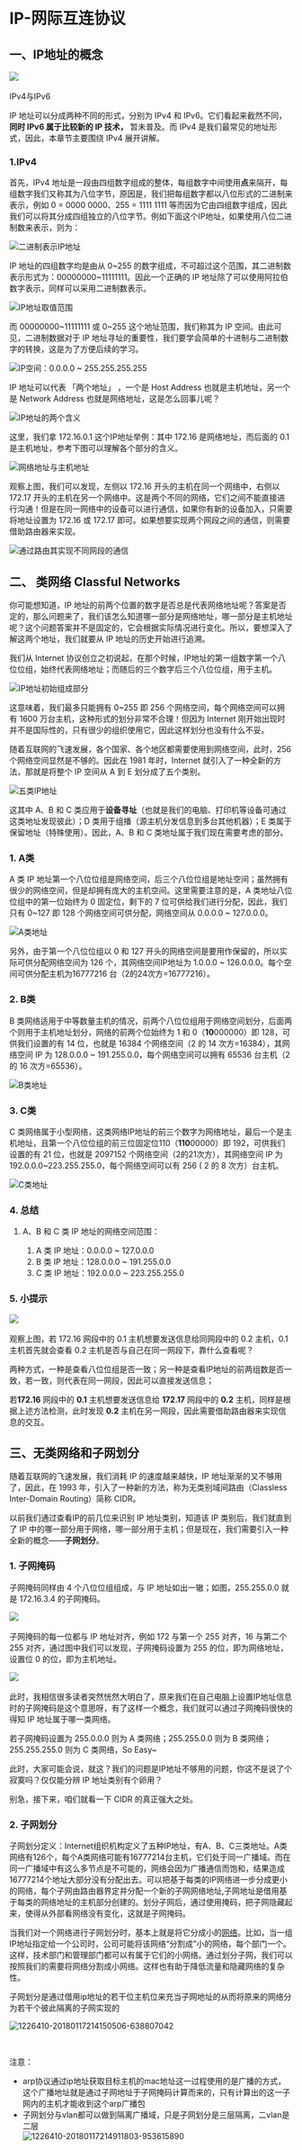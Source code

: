 # IP-网际互连协议

## **一、IP地址的概念**

​![](assets/net-img-2fec2292ec8cd18e4cf2240f998e2bf8-20230808100134-itd15xm.png)​

IPv4与IPv6

IP 地址可以分成两种不同的形式，分别为 IPv4 和 IPv6。它们看起来截然不同，**同时 IPv6 属于比较新的 IP 技术，** 暂未普及。而 IPv4 是我们最常见的地址形式，因此，本章节主要围绕 IPv4 展开讲解。

### 1.IPv4

首先，IPv4 地址是一段由四组数字组成的整体，每组数字中间使用**点**来隔开，每组数字我们又称其为八位字节，原因是，我们把每组数字都以八位形式的二进制来表示，例如 0 = 0000 0000、255 = 1111 1111 等而因为它由四组数字组成，因此我们可以将其分成四组独立的八位字节。例如下面这个IP地址，如果使用八位二进制数来表示，则为：

​![](assets/net-img-4b2b6287b380a1e450c73b941ede33d6-20230808100134-np0sm10.gif "二进制表示IP地址")​

IP 地址的四组数字均是由从 0~255 的数字组成，不可超过这个范围，其二进制数表示形式为：00000000~11111111。因此一个正确的 IP 地址除了可以使用阿拉伯数字表示，同样可以采用二进制数表示。

​![](assets/net-img-4f437d5fac69304d157dd77a16baa3ee-20230808100134-4jwe790.png "IP地址取值范围")​

而 00000000~11111111 或 0~255 这个地址范围，我们称其为 IP 空间。由此可见，二进制数据对于 IP 地址寻址的重要性，我们要学会简单的十进制与二进制数字的转换，这是为了方便后续的学习。

​![](assets/net-img-b9519acfae2f658340ed624d5de0402d-20230808100134-lt9kfka.gif "IP空间：0.0.0.0 ~ 255.255.255.255")​

IP 地址可以代表 「两个地址」 ，一个是 Host Address 也就是主机地址，另一个是 Network Address 也就是网络地址，这是怎么回事儿呢？

​![](assets/net-img-af078176b9b59b494189cf95fee0e5ee-20230808100134-thewfmr.png "IP地址的两个含义")​

这里，我们拿 172.16.0.1 这个IP地址举例：其中 172.16 是网络地址，而后面的 0.1 是主机地址，参考下图可以理解各个部分的含义。

​![](assets/net-img-e004d6618ab98556cd00f54a1e0213b2-20230808100134-um1cxfc.gif "网络地址与主机地址")​

观察上图，我们可以发现，左侧以 172.16 开头的主机在同一个网络中，右侧以 172.17 开头的主机在另一个网络中。这是两个不同的网络，它们之间不能直接进行沟通！但是在同一网络中的设备可以进行通信，如果你有新的设备加入，只需要将地址设置为 172.16 或 172.17 即可。如果想要实现两个网段之间的通信，则需要借助路由器来实现。

​![](assets/net-img-46e988fbf869e642c8ea937aa626bd13-20230808100134-rq0k4v6.gif "通过路由其实现不同网段的通信")​

## 二、 类网络 Classful Networks

你可能想知道，IP 地址的前两个位置的数字是否总是代表网络地址呢？答案是否定的，那么问题来了，我们该怎么知道哪一部分是网络地址，哪一部分是主机地址呢？这个问题答案并不是固定的，它会根据实际情况进行变化。所以，要想深入了解这两个地址，我们就要从 IP 地址的历史开始进行追溯。

我们从 Internet 协议创立之初说起，在那个时候，IP地址的第一组数字第一个八位位组，始终代表网络地址；而随后的三个数字后三个八位位组，用于主机。

​![](assets/net-img-477402406e1643ef6a833d5eef26ae47-20230808100134-98e9ul4.gif "IP地址初始组成部分")​

这意味着，我们最多只能拥有 0~255 即 256 个网络空间，每个网络空间可以拥有 1600 万台主机，这种形式的划分非常不合理！但因为 Internet 刚开始出现时并不是国际性的，只有很少的组织使用它，因此这样划分也没有什么不妥。

随着互联网的飞速发展，各个国家、各个地区都需要使用到网络空间，此时，256 个网络空间显然是不够的。因此在 1981 年时，Internet 就引入了一种全新的方法，那就是将整个 IP 空间从 A 到 E 划分成了五个类别。

​![五类IP地址](assets/net-img-7a3a535545f4388854c012f0fca9dc2d-20230808100134-lb77dff.png "五类IP地址")​

这其中 A、B 和 C 类应用于**设备寻址**（也就是我们的电脑、打印机等设备可通过这类地址发现彼此）；D 类用于组播（源主机分发信息到多台其他机器）；E 类属于保留地址（特殊使用）。因此，A、B 和 C 类地址属于我们现在需要考虑的部分。

### 1. A类

A 类 IP 地址第一个八位位组是网络空间，后三个八位位组是地址空间；虽然拥有很少的网络空间，但是却拥有庞大的主机空间。这里需要注意的是，A 类地址八位位组中的第一位始终为 0 固定位，剩下的 7 位可供给我们进行分配，因此，我们只有 0~127 即 128 个网络空间可供分配，网络空间从 0.0.0.0 ~ 127.0.0.0。

​![](assets/net-img-1ce750e673d9668fb247f8bcb0e7e882-20230808100134-4nrak9z.png "A类地址")​

另外，由于第一个八位位组以 0 和 127 开头的网络空间是要用作保留的，所以实际可供分配网络空间为 126 个，其网络空间IP地址为 1.0.0.0 ~ 126.0.0.0。每个空间可供分配主机为16777216 台（2的24次方=16777216）。

### 2. B类

B 类网络适用于中等数量主机的情况，前两个八位位组用于网络空间划分，后面两个则用于主机地址划分，网络的前两个位始终为 1 和 0（**10**000000）即 128，可供我们设置的有 14 位，也就是 16384 个网络空间（2 的 14 次方=16384），其网络空间 IP 为 128.0.0.0 ~ 191.255.0.0，每个网络空间可以拥有 65536 台主机（2 的 16 次方=65536）。

​![](assets/net-img-14fb367b6a6e896382378d21bc1f7c4a-20230808100134-mbedx8s.png "B类地址")​

### 3. C类

C 类网络属于小型网络，这类网络IP地址的前三个数字为网络地址，最后一个是主机地址，且第一个八位位组的前三位固定位110（**110**00000）即 192，可供我们设置的有 21 位，也就是 2097152 个网络空间（2的21次方），其网络空间 IP 为 192.0.0.0~223.255.255.0，每个网络空间可以有 256 ( 2 的 8 次方）台主机。

​![](assets/net-img-9d9f4addd7929ac3b1419aa78ec9a2f9-20230808100134-fwk5hbw.jpg "C类地址")​

### 4. 总结

1. A、B 和 C 类 IP 地址的网络空间范围：

    1. A 类 IP 地址：0.0.0.0 ~ 127.0.0.0
    2. B 类 IP 地址：128.0.0.0 ~ 191.255.0.0
    3. C 类 IP 地址：192.0.0.0 ~ 223.255.255.0

### 5. 小提示

​![](assets/net-img-e264fe0f9e79bf70592f312e0fc83173-20230808100134-z40tumj.png)​

观察上图，若 172.16 网段中的 0.1 主机想要发送信息给同网段中的 0.2 主机，0.1 主机首先就会查看 0.2 主机是否与自己在同一网段下，靠什么查看呢？

两种方式，一种是查看八位位组是否一致；另一种是查看IP地址的前两组数是否一致，若一致，则代表在同一网段，因此可以直接发送信息；

若**172.16** 网段中的 **0.1** 主机想要发送信息给 **172.17** 网段中的 **0.2** 主机，同样是根据上述方法检测，此时发现 **0.2** 主机在另一网段，因此需要借助路由器来实现信息的交互。

## 三、无类网络和子网划分

随着互联网的飞速发展，我们消耗 IP 的速度越来越快，IP 地址渐渐的又不够用了，因此，在 1993 年，引入了一种新的方法，称为无类别域间路由（Classless Inter-Domain Routing）简称 CIDR。

以前我们通过查看IP的前几位来识别 IP 地址类别，知道该 IP 类别后，我们就直到了 IP 中的哪一部分用于网络，哪一部分用于主机；但是现在，我们需要引入一种全新的概念——**子网划分**。

### 1. 子网掩码

子网掩码同样由 4 个八位位组组成，与 IP 地址如出一辙；如图，255.255.0.0 就是 172.16.3.4 的子网掩码。

​![](assets/net-img-a9bdee1d5039d48b297d4378bc830d35-20230808100134-m1fjg68.gif)​

子网掩码的每一位都与 IP 地址对齐，例如 172 与第一个 255 对齐，16 与第二个 255 对齐，通过图中我们可以发现，子网掩码设置为 255 的位，即为网络地址，设置位 0 的位，即为主机地址。

​![](assets/net-img-4cef6d991277cfdd8b487b3f6c07a8e0-20230808100134-0gi5ku5.png)​

此时，我相信很多读者突然恍然大明白了，原来我们在自己电脑上设置IP地址信息时的子网掩码是这个意思呀，有了这样一个概念，我们就可以通过子网掩码很快的得知 IP 地址属于哪一类网络。

若子网掩码设置为 255.0.0.0 则为 A 类网络；255.255.0.0 则为 B 类网络；255.255.255.0 则为 C 类网络，So Easy~

此时，大家可能会说，就这？我们的问题是IP地址不够用的问题，你这不是说了个寂寞吗？仅仅能分辨 IP 地址类别有个卵用？

别急，接下来，咱们就看一下 CIDR 的真正强大之处。

### 2. 子网划分

子网划分定义：Internet组织机构定义了五种IP地址，有A、B、C三类地址。A类网络有126个，每个A类网络可能有16777214台主机，它们处于同一广播域。而在同一广播域中有这么多节点是不可能的，网络会因为广播通信而饱和，结果造成16777214个地址大部分没有分配出去。可以把基于每类的IP网络进一步分成更小的网络，每个子网由路由器界定并分配一个新的子网网络地址,子网地址是借用基于每类的网络地址的主机部分创建的。划分子网后，通过使用掩码，把子网隐藏起来，使得从外部看网络没有变化，这就是子网掩码。

​​当我们对一个网络进行子网划分时，基本上就是将它分成小的[网络](https://baike.baidu.com/item/%E7%BD%91%E7%BB%9C)。比如，当一组IP地址指定给一个公司时，公司可能将该网络“分割成”小的网络，每个部门一个。这样，技术部门和管理部门都可以有属于它们的小网络。通过划分子网，我们可以按照我们的需要将网络分割成小网络。这样也有助于降低流量和隐藏网络的复杂性。

子网划分是通过借用ip地址的若干位主机位来充当子网地址的从而将原来的网络分为若干个彼此隔离的子网实现的

​![1226410-20180117214150506-638807042](assets/1226410-20180117214150506-638807042-20230808102556-h1ga8t1.png)​

‍

注意：

* arp协议通过ip地址获取目标主机的mac地址这一过程使用的是广播的方式，这个广播地址就是通过子网地址于子网掩码计算而来的，只有计算出的这一子网内的主机才能收到这个arp广播包
* 子网划分与vlan都可以做到隔离广播域，只是子网划分是三层隔离，二vlan是二层  
  ​![1226410-20180117214911803-953615890](assets/1226410-20180117214911803-953615890-20230808102640-m9r2yla.png)​

‍
